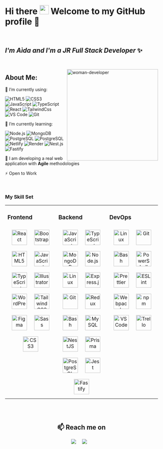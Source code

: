 <h1 align="left"> Hi there <img src="https://media.giphy.com/media/hvRJCLFzcasrR4ia7z/giphy.gif" width="30"> Welcome to my GitHub profile 🙂</h1>

<br>

<h2 align"center"> <em>I'm Aìda and I'm a JR Full Stack Developer</em> ✨ </h2> 

<br>

<p><img align="right" src="https://media2.giphy.com/media/paTz7UZbPfTZFRYnnB/giphy.gif?cid=790b761184fe8432a97ac5604e04eeaa92b029ecc71bc559&rid=giphy.gif&ct=s"  alt="woman-developer" width="300" height="300"/></p>

 ## About Me:
🔭 I’m currently using: 

![HTML5](https://img.shields.io/badge/-HTML5-%23282C34?style=flat-square&logo=html5)
![CSS3](https://img.shields.io/badge/-CSS3-%23282C34?style=flat-square&logo=css3)
![JavaScript](https://img.shields.io/badge/-JavaScript-%23282C34?style=flat-square&logo=javascript)
![TypeScript](https://img.shields.io/badge/-TypeScript-%23282C34?style=flat-square&logo=typescript&logoColor=blue)
![React](https://img.shields.io/badge/-React-%23282C34?style=flat-square&logo=react)
![TailwindCss](https://img.shields.io/badge/-TailwindCss-%23282C34?style=flat-square&logo=tailwind-css)
![VS Code](https://img.shields.io/badge/-VSCode-%23282C34?style=flat-square&logo=visual-studio-code&logoColor=blue)
![Git](https://img.shields.io/badge/-Git-%23282C34?style=flat-square&logo=git)

🌱 I’m currently learning:

![Node.js](https://img.shields.io/badge/-Node.js-%23282C34?style=flat-square&logo=node.js)
![MongoDB](https://img.shields.io/badge/-MongoDB-%23282C34?style=flat-square&logo=mongodb)
![PostgreSQL](https://img.shields.io/badge/-PostgreSQL-%23282C34?style=flat-square&logo=postgresql)
![PostgreSQL](https://img.shields.io/badge/-MySQL-%23282C34?style=flat-square&logo=mysql)
![Netlify](https://img.shields.io/badge/-Netlify-%23282C34?style=flat-square&logo=netlify)
![Render](https://img.shields.io/badge/-Render-%23282C34?style=flat-square&logo=render)
![Nest.js](https://img.shields.io/badge/-Nest.js-%23282C34?style=flat-square&logo=nestjs&logoColor=ff69b4)
![Fastify](https://img.shields.io/badge/-Fastify-%23282C34?style=flat-square&logo=fastify)


👯 I am developing a real web application with **Agile** methodologies


⚡ Open to Work


<br>

<h3> My Skill Set</h3>  
<table><tr><td valign="top" width="33%">



### Frontend  
<div align="center">  
<a href="https://reactjs.org/" target="_blank"><img style="margin: 10px" src="https://profilinator.rishav.dev/skills-assets/react-original-wordmark.svg" alt="React" height="50" /></a>  
<a href="https://getbootstrap.com/docs/3.4/javascript/" target="_blank"><img style="margin: 10px" src="https://profilinator.rishav.dev/skills-assets/bootstrap-plain.svg" alt="Bootstrap" height="50" /></a>  
<a href="https://en.wikipedia.org/wiki/HTML5" target="_blank"><img style="margin: 10px" src="https://profilinator.rishav.dev/skills-assets/html5-original-wordmark.svg" alt="HTML5" height="50" /></a>  
<a href="https://www.javascript.com/" target="_blank"><img style="margin: 10px" src="https://profilinator.rishav.dev/skills-assets/javascript-original.svg" alt="JavaScript" height="50" /></a>  
<a href="https://www.typescriptlang.org/" target="_blank"><img style="margin: 10px" src="https://profilinator.rishav.dev/skills-assets/typescript-original.svg" alt="TypeScript" height="50" /></a>  
<a href="https://www.adobe.com/in/products/illustrator.html" target="_blank"><img style="margin: 10px" src="https://profilinator.rishav.dev/skills-assets/adobe_illustrator-icon.svg" alt="Illustrator" height="50" /></a>  
<a href="https://wordpress.com/" target="_blank"><img style="margin: 10px" src="https://profilinator.rishav.dev/skills-assets/wordpress.png" alt="WordPress" height="50" /></a>  
<a href="https://www.tailwindcss.com/" target="_blank"><img style="margin: 10px" src="https://profilinator.rishav.dev/skills-assets/tailwindcss.svg" alt="Tailwind CSS" height="50" /></a>  
<a href="https://www.figma.com/" target="_blank"><img style="margin: 10px" src="https://profilinator.rishav.dev/skills-assets/figma-icon.svg" alt="Figma" height="50" /></a>  
<a href="https://sass-lang.com/" target="_blank"><img style="margin: 10px" src="https://profilinator.rishav.dev/skills-assets/sass-original.svg" alt="Sass" height="50" /></a>  
<a href="https://www.w3schools.com/css/" target="_blank"><img style="margin: 10px" src="https://profilinator.rishav.dev/skills-assets/css3-original-wordmark.svg" alt="CSS3" height="50" /></a>  
</div>

</td><td valign="top" width="33%">



### Backend  
<div align="center">  
<a href="https://www.javascript.com/" target="_blank"><img style="margin: 10px" src="https://profilinator.rishav.dev/skills-assets/javascript-original.svg" alt="JavaScript" height="50" /></a>  
<a href="https://www.typescriptlang.org/" target="_blank"><img style="margin: 10px" src="https://profilinator.rishav.dev/skills-assets/typescript-original.svg" alt="TypeScript" height="50" /></a>  
<a href="https://www.mongodb.com/" target="_blank"><img style="margin: 10px" src="https://profilinator.rishav.dev/skills-assets/mongodb-original-wordmark.svg" alt="MongoDB" height="50" /></a>  
<a href="https://nodejs.org/" target="_blank"><img style="margin: 10px" src="https://profilinator.rishav.dev/skills-assets/nodejs-original-wordmark.svg" alt="Node.js" height="50" /></a>  
<a href="https://www.linux.org/" target="_blank"><img style="margin: 10px" src="https://profilinator.rishav.dev/skills-assets/linux-original.svg" alt="Linux" height="50" /></a>  
<a href="https://expressjs.com/" target="_blank"><img style="margin: 10px" src="https://profilinator.rishav.dev/skills-assets/express-original-wordmark.svg" alt="Express.js" height="50" /></a>  
<a href="https://github.com/" target="_blank"><img style="margin: 10px" src="https://profilinator.rishav.dev/skills-assets/git-scm-icon.svg" alt="Git" height="50" /></a>  
<a href="https://redux.js.org/" target="_blank"><img style="margin: 10px" src="https://profilinator.rishav.dev/skills-assets/redux-original.svg" alt="Redux" height="50" /></a>  
<a href="https://www.gnu.org/software/bash/" target="_blank"><img style="margin: 10px" src="https://profilinator.rishav.dev/skills-assets/gnu_bash-icon.svg" alt="Bash" height="50" /></a>  
<a href="https://www.mysql.com/" target="_blank"><img style="margin: 10px" src="https://profilinator.rishav.dev/skills-assets/mysql-original-wordmark.svg" alt="MySQL" height="50" /></a>  
<a href="https://nestjs.com/" target="_blank"><img style="margin: 10px" src="https://profilinator.rishav.dev/skills-assets/nestjs.svg" alt="NestJS" height="50" /></a>  
<a href="https://www.prisma.io/" target="_blank"><img style="margin: 10px" src="https://profilinator.rishav.dev/skills-assets/prisma.png" alt="Prisma" height="50" /></a>  
<a href="https://www.postgresql.org/" target="_blank"><img style="margin: 10px" src="https://profilinator.rishav.dev/skills-assets/postgresql-original-wordmark.svg" alt="PostgreSQL" height="50" /></a>  
<a href="https://www.jestjs.io/" target="_blank"><img style="margin: 10px" src="https://profilinator.rishav.dev/skills-assets/jest.svg" alt="Jest" height="50" /></a>
<a href="https://www.fastify.io/" target="_blank"><img style="margin: 10px" src="https://www.fastify.io/images/fastify-logo-menu.d13f8da7a965c800.png" alt="Fastify" height="50"/></a>
</div>

</td><td valign="top" width="33%">



### DevOps  
<div align="center">  
<a href="https://www.linux.org/" target="_blank"><img style="margin: 10px" src="https://profilinator.rishav.dev/skills-assets/linux-original.svg" alt="Linux" height="50" /></a>  
<a href="https://github.com/" target="_blank"><img style="margin: 10px" src="https://profilinator.rishav.dev/skills-assets/git-scm-icon.svg" alt="Git" height="50" /></a>  
<a href="https://www.gnu.org/software/bash/" target="_blank"><img style="margin: 10px" src="https://profilinator.rishav.dev/skills-assets/gnu_bash-icon.svg" alt="Bash" height="50" /></a>  
<a href="https://docs.microsoft.com/en-us/powershell/" target="_blank"><img style="margin: 10px" src="https://profilinator.rishav.dev/skills-assets/powershell.png" alt="PowerShell" height="50" /></a>
<a href="https://prettier.io/" target="_blank"><img style="margin: 10px" src="https://prettier.io/icon.png" alt="Prettier" height="50" /></a>
<a href="https://eslint.org/" target="_blank"><img style="margin: 10px" src="https://malcolmkee.com/static/37fe8254fbc3a0e8db3b31a64334f797/e85cb/eslint-logo.png" alt="ESLint" height="50" /></a>
<a href="https://webpack.js.org/" target="_blank"><img style="margin: 10px" src="https://webpack.js.org/site-logo.1fcab817090e78435061.svg" alt="Webpack" height="50" /></a>
<a href="https://www.npmjs.com/" target="_blank"><img style="margin: 10px" src="https://jsstore.net/img/Npm-logo.svg" alt="npm" height="50" /></a>
<a href="https://code.visualstudio.com/" target="_blank"><img style="margin: 10px" src="https://code.visualstudio.com/assets/images/code-stable.png" alt="VSCode" height="50" /></a>
<a href="https://trello.com/" target="_blank"><img style="margin: 10px" src="https://ca1-brw.edcdn.com/Trello-logo.png?mtime=20210721120458&focal=none" alt="Trello" height="50" /></a>
</div>

</td></tr></table>  

<br/>  


<br>
<h2  align="center">📫 Reach me on</h2>
<p align="center">
  <a target="_blank"href="www.linkedin.com/in/aida-brugnone"><img src="https://img.shields.io/badge/linkedin-%230077B5.svg?&style=for-the-badge&logo=linkedin&logoColor=white" /></a>&nbsp;&nbsp;&nbsp;&nbsp;
  <a href="mailto:aidabrugnone9@gmail.com?subject=Hello%20Aida,%20From%20Github"><img src="https://img.shields.io/badge/gmail-%23D14836.svg?&style=for-the-badge&logo=gmail&logoColor=white" /></a>&nbsp;&nbsp;&nbsp;&nbsp;
</p>
